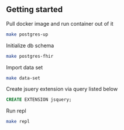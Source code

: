 ## Getting started
Pull docker image and run container out of it
```bash
make postgres-up
```
Initialize db schema
```bash
make postgres-fhir
```
Import data set
```bash
make data-set
```
Create jsuery extension via query listed below
```sql
CREATE EXTENSION jsquery;
```
Run repl
```bash
make repl
```

